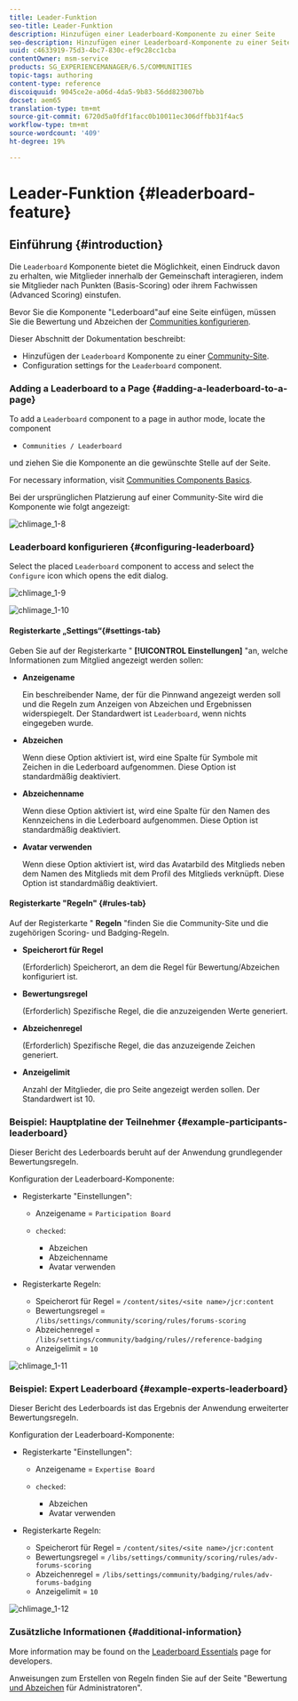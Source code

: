```yaml
---
title: Leader-Funktion
seo-title: Leader-Funktion
description: Hinzufügen einer Leaderboard-Komponente zu einer Seite
seo-description: Hinzufügen einer Leaderboard-Komponente zu einer Seite
uuid: c4633919-75d3-4bc7-830c-ef9c28cc1cba
contentOwner: msm-service
products: SG_EXPERIENCEMANAGER/6.5/COMMUNITIES
topic-tags: authoring
content-type: reference
discoiquuid: 9045ce2e-a06d-4da5-9b83-56dd823007bb
docset: aem65
translation-type: tm+mt
source-git-commit: 6720d5a0fdf1facc0b10011ec306dffbb31f4ac5
workflow-type: tm+mt
source-wordcount: '409'
ht-degree: 19%

---
```



# Leader-Funktion {#leaderboard-feature}

## Einführung {#introduction}

Die `Leaderboard` Komponente bietet die Möglichkeit, einen Eindruck davon zu erhalten, wie Mitglieder innerhalb der Gemeinschaft interagieren, indem sie Mitglieder nach Punkten (Basis-Scoring) oder ihrem Fachwissen (Advanced Scoring) einstufen.

Bevor Sie die Komponente &quot;Lederboard&quot;auf eine Seite einfügen, müssen Sie die Bewertung und Abzeichen der [Communities konfigurieren](/help/communities/implementing-scoring.md).

Dieser Abschnitt der Dokumentation beschreibt:

* Hinzufügen der `Leaderboard` Komponente zu einer [Community-Site](/help/communities/overview.md#community-sites).
* Configuration settings for the `Leaderboard` component.

### Adding a Leaderboard to a Page {#adding-a-leaderboard-to-a-page}

To add a `Leaderboard` component to a page in author mode, locate the component

* `Communities / Leaderboard`

und ziehen Sie die Komponente an die gewünschte Stelle auf der Seite.

For necessary information, visit [Communities Components Basics](/help/communities/basics.md).

Bei der ursprünglichen Platzierung auf einer Community-Site wird die Komponente wie folgt angezeigt:

![chlimage_1-8](assets/chlimage_1-8.png)

### Leaderboard konfigurieren {#configuring-leaderboard}

Select the placed `Leaderboard` component to access and select the `Configure` icon which opens the edit dialog.

![chlimage_1-9](assets/chlimage_1-9.png)

![chlimage_1-10](assets/chlimage_1-10.png)

#### Registerkarte „Settings“{#settings-tab}

Geben Sie auf der Registerkarte &quot; **[!UICONTROL Einstellungen]** &quot;an, welche Informationen zum Mitglied angezeigt werden sollen:

* **Anzeigename**

   Ein beschreibender Name, der für die Pinnwand angezeigt werden soll und die Regeln zum Anzeigen von Abzeichen und Ergebnissen widerspiegelt.
Der Standardwert ist `Leaderboard`, wenn nichts eingegeben wurde.

* **Abzeichen**

   Wenn diese Option aktiviert ist, wird eine Spalte für Symbole mit Zeichen in die Lederboard aufgenommen.
Diese Option ist standardmäßig deaktiviert.

* **Abzeichenname**

   Wenn diese Option aktiviert ist, wird eine Spalte für den Namen des Kennzeichens in die Lederboard aufgenommen.
Diese Option ist standardmäßig deaktiviert.

* **Avatar verwenden**

   Wenn diese Option aktiviert ist, wird das Avatarbild des Mitglieds neben dem Namen des Mitglieds mit dem Profil des Mitglieds verknüpft.
Diese Option ist standardmäßig deaktiviert.

#### Registerkarte &quot;Regeln&quot; {#rules-tab}

Auf der Registerkarte &quot; **Regeln** &quot;finden Sie die Community-Site und die zugehörigen Scoring- und Badging-Regeln.

* **Speicherort für Regel**

   (Erforderlich) Speicherort, an dem die Regel für Bewertung/Abzeichen konfiguriert ist.

* **Bewertungsregel**

   (Erforderlich) Spezifische Regel, die die anzuzeigenden Werte generiert.

* **Abzeichenregel**

   (Erforderlich) Spezifische Regel, die das anzuzeigende Zeichen generiert.

* **Anzeigelimit**

   Anzahl der Mitglieder, die pro Seite angezeigt werden sollen. Der Standardwert ist 10.

### Beispiel: Hauptplatine der Teilnehmer {#example-participants-leaderboard}

Dieser Bericht des Lederboards beruht auf der Anwendung grundlegender Bewertungsregeln.

Konfiguration der Leaderboard-Komponente:

* Registerkarte &quot;Einstellungen&quot;:

   * Anzeigename = `Participation Board`
   * `checked`:

      * Abzeichen
      * Abzeichenname
      * Avatar verwenden

* Registerkarte Regeln:

   * Speicherort für Regel = `/content/sites/<site name>/jcr:content`
   * Bewertungsregel = `/libs/settings/community/scoring/rules/forums-scoring`
   * Abzeichenregel = `/libs/settings/community/badging/rules//reference-badging`
   * Anzeigelimit = `10`

![chlimage_1-11](assets/chlimage_1-11.png)

### Beispiel: Expert Leaderboard {#example-experts-leaderboard}

Dieser Bericht des Lederboards ist das Ergebnis der Anwendung erweiterter Bewertungsregeln.

Konfiguration der Leaderboard-Komponente:

* Registerkarte &quot;Einstellungen&quot;:

   * Anzeigename = `Expertise Board`
   * `checked`:

      * Abzeichen
      * Avatar verwenden

* Registerkarte Regeln:

   * Speicherort für Regel = `/content/sites/<site name>/jcr:content`
   * Bewertungsregel = `/libs/settings/community/scoring/rules/adv-forums-scoring`
   * Abzeichenregel = `/libs/settings/community/badging/rules/adv-forums-badging`
   * Anzeigelimit = `10`

![chlimage_1-12](assets/chlimage_1-12.png)

### Zusätzliche Informationen {#additional-information}

More information may be found on the [Leaderboard Essentials](/help/communities/leaderboard.md) page for developers.

Anweisungen zum Erstellen von Regeln finden Sie auf der Seite &quot;Bewertung [und Abzeichen](/help/communities/implementing-scoring.md) für Administratoren&quot;.
